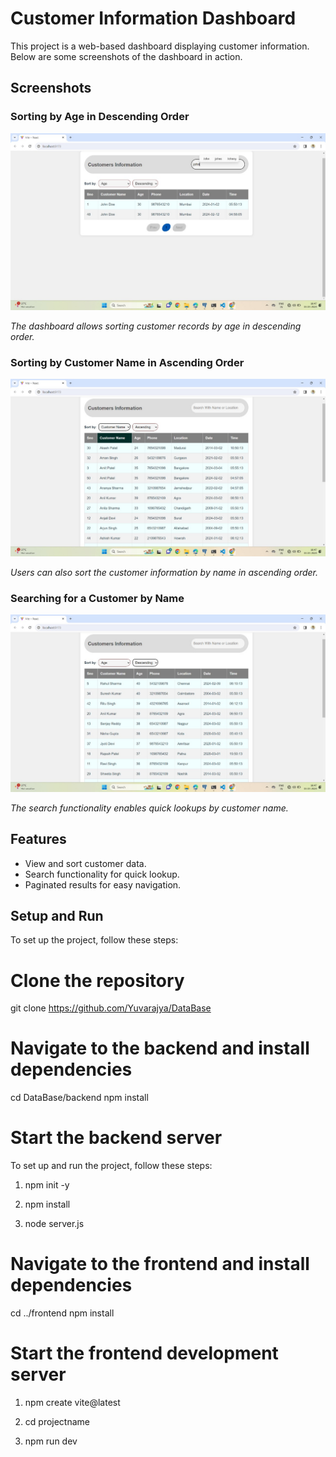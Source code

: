 # Customer Information Dashboard

This project is a web-based dashboard displaying customer information. Below are some screenshots of the dashboard in action.

## Screenshots

### Sorting by Age in Descending Order
![Sorting by Age](https://github.com/Yuvarajya/DataBase/blob/main/Images_Results/yuv1.jpg)

*The dashboard allows sorting customer records by age in descending order.*

### Sorting by Customer Name in Ascending Order
![Sorting by Customer Name](https://github.com/Yuvarajya/DataBase/blob/main/Images_Results/yuv2.jpg)

*Users can also sort the customer information by name in ascending order.*

### Searching for a Customer by Name
![Searching by Name](https://github.com/Yuvarajya/DataBase/blob/main/Images_Results/yuv5.jpg)

*The search functionality enables quick lookups by customer name.*

## Features

- View and sort customer data.
- Search functionality for quick lookup.
- Paginated results for easy navigation.

## Setup and Run

To set up the project, follow these steps:


# Clone the repository
git clone https://github.com/Yuvarajya/DataBase

# Navigate to the backend and install dependencies
cd DataBase/backend
npm install

# Start the backend server

To set up and run the project, follow these steps:

1. npm init -y

2. npm install

4. node server.js

# Navigate to the frontend and install dependencies
cd ../frontend
npm install

# Start the frontend development server


1. npm create vite@latest

2. cd projectname

3. npm run dev




